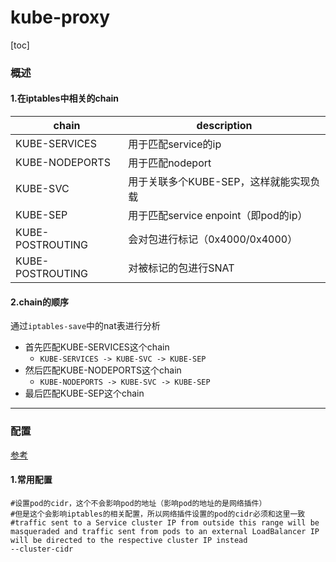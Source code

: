 # kube-proxy

[toc]

### 概述

#### 1.在iptables中相关的chain

|chain|description|
|-|-|
|KUBE-SERVICES|用于匹配service的ip|
|KUBE-NODEPORTS|用于匹配nodeport|
|KUBE-SVC|用于关联多个KUBE-SEP，这样就能实现负载|
|KUBE-SEP|用于匹配service enpoint（即pod的ip）|
|KUBE-POSTROUTING|会对包进行标记（0x4000/0x4000）|
|KUBE-POSTROUTING|对被标记的包进行SNAT|

#### 2.chain的顺序
通过`iptables-save`中的nat表进行分析

* 首先匹配KUBE-SERVICES这个chain
  * `KUBE-SERVICES -> KUBE-SVC -> KUBE-SEP`
* 然后匹配KUBE-NODEPORTS这个chain
  * `KUBE-NODEPORTS -> KUBE-SVC -> KUBE-SEP`
* 最后匹配KUBE-SEP这个chain

***

### 配置

[参考](https://kubernetes.io/docs/reference/command-line-tools-reference/kube-proxy/)

#### 1.常用配置

```shell
#设置pod的cidr，这个不会影响pod的地址（影响pod的地址的是网络插件）
#但是这个会影响iptables的相关配置，所以网络插件设置的pod的cidr必须和这里一致
#traffic sent to a Service cluster IP from outside this range will be masqueraded and traffic sent from pods to an external LoadBalancer IP will be directed to the respective cluster IP instead
--cluster-cidr 
```
